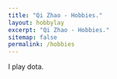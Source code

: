 ```yaml
---
title: "Qi Zhao - Hobbies."
layout: hobbylay
excerpt: "Qi Zhao - Hobbies."
sitemap: false
permalink: /hobbies
---
```

I play dota.
